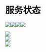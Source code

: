 # 服务状态
[![](https://img.shields.io/badge/-首页-blueviolet?style=for-the-badge)](https://bashumiddleschool.github.io/2021Did/)[![](https://img.shields.io/badge/-下载-blue?style=for-the-badge)](https://bashumiddleschool.github.io/2021Did/download)[![](https://img.shields.io/badge/-%E4%B8%8A%E4%BC%A0-green?style=for-the-badge)](https://bashumiddleschool.github.io/2021Did/upload)[![](https://img.shields.io/badge/-%E6%94%AF%E6%8C%81-red?style=for-the-badge)](https://bashumiddleschool.github.io/2021Did/support)  


![](https://img.shields.io/github/issues/bashumiddleschool/2021did?label=%E5%BB%BA%E8%AE%AE%E6%88%96%E5%8F%8D%E9%A6%88)   
![](https://img.shields.io/github/issues-pr/bashumiddleschool/2021did?label=%E6%96%87%E4%BB%B6%E5%AE%A1%E6%A0%B8%E9%98%9F%E5%88%97)    
![](https://img.shields.io/github/deployments/bashumiddleschool/2021did/github-pages?label=%E7%BD%91%E7%AB%99%E6%9C%80%E8%BF%91%E6%9B%B4%E6%96%B0)
